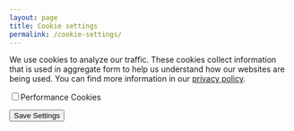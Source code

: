 ```yaml
---
layout: page
title: Cookie settings
permalink: /cookie-settings/
---
```


We use cookies to analyze our traffic. These cookies collect information that is used in aggregate form to help us understand how our websites are being used. You can find more information in our [privacy policy](/privacy-policy).

<input id="consent_performance" type="checkbox" /><label for="consent_performance">Performance Cookies</label>

<button type="button" class="btn btn-primary" id="consent_save">Save Settings</button>

